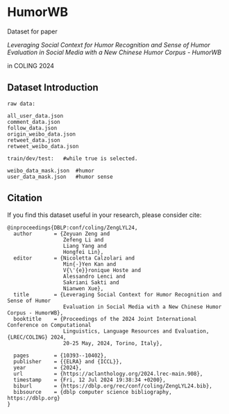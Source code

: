 # HumorWB

Dataset for paper 

*Leveraging Social Context for Humor Recognition and Sense of Humor Evaluation 
in Social Media with a New Chinese Humor Corpus - HumorWB*

in COLING 2024

## Dataset Introduction
```
raw data:

all_user_data.json
comment_data.json
follow_data.json
origin_weibo_data.json
retweet_data.json
retweet_weibo_data.json

train/dev/test:   #while true is selected.

weibo_data_mask.json  #humor
user_data_mask.json   #humor sense
```


## Citation
If you find this dataset useful in your research, please consider cite:

```
@inproceedings{DBLP:conf/coling/ZengLYL24,
  author       = {Zeyuan Zeng and
                  Zefeng Li and
                  Liang Yang and
                  Hongfei Lin},
  editor       = {Nicoletta Calzolari and
                  Min{-}Yen Kan and
                  V{\'{e}}ronique Hoste and
                  Alessandro Lenci and
                  Sakriani Sakti and
                  Nianwen Xue},
  title        = {Leveraging Social Context for Humor Recognition and Sense of Humor
                  Evaluation in Social Media with a New Chinese Humor Corpus - HumorWB},
  booktitle    = {Proceedings of the 2024 Joint International Conference on Computational
                  Linguistics, Language Resources and Evaluation, {LREC/COLING} 2024,
                  20-25 May, 2024, Torino, Italy},
                
  pages        = {10393--10402},
  publisher    = {{ELRA} and {ICCL}},
  year         = {2024},
  url          = {https://aclanthology.org/2024.lrec-main.908},
  timestamp    = {Fri, 12 Jul 2024 19:38:34 +0200},
  biburl       = {https://dblp.org/rec/conf/coling/ZengLYL24.bib},
  bibsource    = {dblp computer science bibliography, https://dblp.org}
}
```
